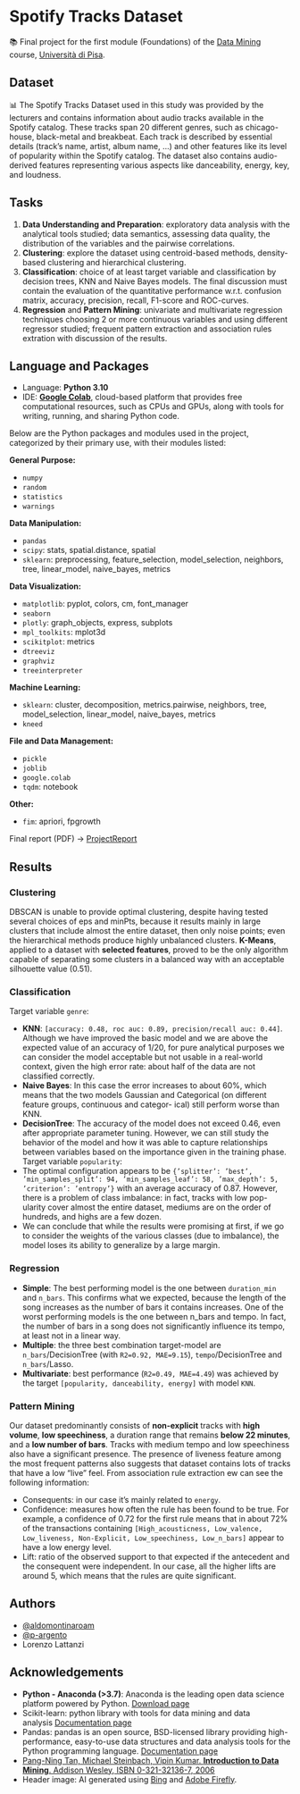 
# Spotify Tracks Dataset
📚 Final project for the first module (Foundations) of the [Data Mining](https://esami.unipi.it/programma.php?c=60963&aa=2023&cid=341&did=13) course, [Università di Pisa](https://didattica.di.unipi.it/en/master-programme-in-data-science-and-business-informatics/).
## Dataset
📊 The Spotify Tracks Dataset used in this study was provided by the lecturers and contains information about audio tracks available in the Spotify catalog. These tracks span 20 different genres, such as chicago-house, black-metal and breakbeat. Each track is described by essential details (track’s name, artist, album name, ...) and other features like its level of popularity within the Spotify catalog. The dataset also contains audio-derived features representing various aspects like danceability, energy, key, and loudness.
## Tasks
1. **Data Understanding and Preparation**: exploratory data analysis with the analytical tools studied;  data semantics, assessing data quality, the distribution of the variables and the pairwise correlations.
2. **Clustering**: explore the dataset using centroid-based methods, density-based clustering and hierarchical clustering. 
3. **Classification**: choice of at least target variable and classification by decision trees, KNN and Naive Bayes models. The final discussion must contain the evaluation of the quantitative performance w.r.t. confusion matrix, accuracy, precision, recall, F1-score and ROC-curves.
4. **Regression** and **Pattern Mining**: univariate and multivariate regression techniques choosing 2 or more continuous variables and using different regressor studied; frequent pattern extraction and association rules extration with discussion of the results.

## Language and Packages
- Language: **Python 3.10**
- IDE: [**Google Colab**](https://colab.research.google.com/), cloud-based platform that provides free computational resources, such as CPUs and GPUs, along with tools for writing, running, and sharing Python code.

Below are the Python packages and modules used in the project, categorized by their primary use, with their modules listed:

**General Purpose:**
- `numpy`
- `random`
- `statistics`
- `warnings`

**Data Manipulation:**
- `pandas`
- `scipy`: stats, spatial.distance, spatial
- `sklearn`: preprocessing, feature_selection, model_selection, neighbors, tree, linear_model, naive_bayes, metrics

**Data Visualization:**
- `matplotlib`: pyplot, colors, cm, font_manager
- `seaborn`
- `plotly`: graph_objects, express, subplots
- `mpl_toolkits`: mplot3d
- `scikitplot`: metrics
- `dtreeviz`
- `graphviz`
- `treeinterpreter`

**Machine Learning:**
- `sklearn`: cluster, decomposition, metrics.pairwise, neighbors, tree, model_selection, linear_model, naive_bayes, metrics
- `kneed`

**File and Data Management:**
- `pickle`
- `joblib`
- `google.colab`
- `tqdm`: notebook

**Other:**
- `fim`: apriori, fpgrowth

Final report (PDF) -> [ProjectReport](Project_Argento_Lattanzi_Montinaro.pdf)

## Results
### Clustering
DBSCAN is unable to provide optimal clustering, despite having tested several choices of eps and minPts, because it results mainly in large clusters that include almost the entire dataset, then only noise points; even the hierarchical methods produce highly unbalanced clusters. **K-Means**, applied to a dataset with **selected features**, proved to be the only algorithm capable of separating some clusters in a balanced way with an acceptable silhouette value (0.51).
### Classification
Target variable `genre`:
- **KNN**: `[accuracy: 0.48, roc auc: 0.89, precision/recall auc: 0.44]`. Although we have improved the basic model and we are above the expected value of an accuracy of 1/20, for pure analytical purposes we can consider the model acceptable but not usable in a real-world context, given the high error rate: about half of the data are not classified correctly.
- **Naive Bayes**: In this case the error increases to about 60%, which means that the two models Gaussian and Categorical (on different feature groups, continuous and categor- ical) still perform worse than KNN.
- **DecisionTree**: The accuracy of the model does not exceed 0.46, even after appropriate parameter tuning. However, we can still study the behavior of the model and how it was able to capture relationships between variables based on the importance given in the training phase.
Target variable `popularity`:
- The optimal configuration appears to be `{’splitter’: ’best’, ’min_samples_split’: 94, ’min_samples_leaf’: 58, ’max_depth’: 5, ’criterion’: ’entropy’}` with an average accuracy of 0.87. However, there is a problem of class imbalance: in fact, tracks with low pop- ularity cover almost the entire dataset, mediums are on the order of hundreds, and highs are a few dozen.
- We can conclude that while the results were promising at first, if we go to consider the weights of the various classes (due to imbalance), the model loses its ability to generalize by a large margin.
### Regression
- **Simple**: The best performing model is the one between `duration_min` and `n_bars`. This confirms what we expected, because the length of the song increases as the number of bars it contains increases. One of the worst performing models is the one between n_bars and tempo. In fact, the number of bars in a song does not significantly influence its tempo, at least not in a linear way.
- **Multiple**: the three best combination target-model are `n_bars`/DecisionTree (with `R2=0.92, MAE=9.15`), `tempo`/DecisionTree and `n_bars`/Lasso.
- **Multivariate**: best performance (`R2=0.49, MAE=4.49`) was achieved by the target `[popularity, danceability, energy]` with model `KNN`.
### Pattern Mining
Our dataset predominantly consists of **non-explicit** tracks with **high volume**, **low speechiness**, a duration range that remains **below 22 minutes**, and a **low number of bars**. Tracks with medium tempo and low speechiness also have a significant presence. The presence of liveness feature among the most frequent patterns also suggests that dataset contains lots of tracks that have a low “live” feel. From association rule extraction ew can see the following information:
- Consequents: in our case it’s mainly related to `energy`.
- Confidence: measures how often the rule has been found to be true. For example, a confidence of 0.72 for the first rule means that in about 72% of the transactions containing `[High_acousticness, Low_valence, Low_liveness, Non-Explicit, Low_speechiness, Low_n_bars]` appear to have a low energy level.
- Lift: ratio of the observed support to that expected if the antecedent and the consequent were independent. In our case, all the higher lifts are around 5, which means that the rules are quite significant.

## Authors

- [@aldomontinaroam](https://github.com/aldomontinaroam)
- [@p-argento](https://github.com/p-argento)
- Lorenzo Lattanzi


## Acknowledgements
- **Python - Anaconda (>3.7)**: Anaconda is the leading open data science platform powered by Python. [Download page](https://www.anaconda.com/distribution/ "https://www.anaconda.com/distribution/")
- Scikit-learn: python library with tools for data mining and data analysis [Documentation page](http://scikit-learn.org/stable/ "http://scikit-learn.org/stable/")
- Pandas: pandas is an open source, BSD-licensed library providing high-performance, easy-to-use data structures and data analysis tools for the Python programming language. [Documentation page](http://pandas.pydata.org/ "http://pandas.pydata.org/")
- [Pang-Ning Tan, Michael Steinbach, Vipin Kumar. **Introduction to Data Mining**. Addison Wesley, ISBN 0-321-32136-7, 2006](http://www-users.cs.umn.edu/~kumar/dmbook/index.php "http://www-users.cs.umn.edu/~kumar/dmbook/index.php")
- Header image: AI generated using [Bing](https://www.bing.com/images/create/?ref=hn) and [Adobe Firefly](https://www.adobe.com/it/products/firefly.html).

